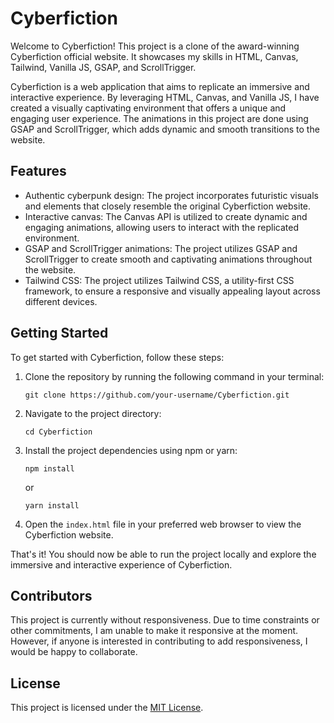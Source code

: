 # Cyberfiction
Welcome to Cyberfiction! This project is a clone of the award-winning Cyberfiction official website. It showcases my skills in HTML, Canvas, Tailwind, Vanilla JS, GSAP, and ScrollTrigger.

Cyberfiction is a web application that aims to replicate an immersive and interactive experience. By leveraging HTML, Canvas, and Vanilla JS, I have created a visually captivating environment that offers a unique and engaging user experience. The animations in this project are done using GSAP and ScrollTrigger, which adds dynamic and smooth transitions to the website.

## Features
- Authentic cyberpunk design: The project incorporates futuristic visuals and elements that closely resemble the original Cyberfiction website.
- Interactive canvas: The Canvas API is utilized to create dynamic and engaging animations, allowing users to interact with the replicated environment.
- GSAP and ScrollTrigger animations: The project utilizes GSAP and ScrollTrigger to create smooth and captivating animations throughout the website.
- Tailwind CSS: The project utilizes Tailwind CSS, a utility-first CSS framework, to ensure a responsive and visually appealing layout across different devices.

## Getting Started
To get started with Cyberfiction, follow these steps:

1. Clone the repository by running the following command in your terminal:
    ```
    git clone https://github.com/your-username/Cyberfiction.git
    ```

2. Navigate to the project directory:
    ```
    cd Cyberfiction
    ```

3. Install the project dependencies using npm or yarn:
    ```
    npm install
    ```
    or
    ```
    yarn install
    ```

4. Open the `index.html` file in your preferred web browser to view the Cyberfiction website.

That's it! You should now be able to run the project locally and explore the immersive and interactive experience of Cyberfiction.

## Contributors
This project is currently without responsiveness. Due to time constraints or other commitments, I am unable to make it responsive at the moment. However, if anyone is interested in contributing to add responsiveness, I would be happy to collaborate.

## License
This project is licensed under the [MIT License](LICENSE).
